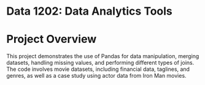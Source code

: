 # Data 1202: Data Analytics Tools
# Project Overview
This project demonstrates the use of Pandas for data manipulation, merging datasets, handling missing values, and performing different types of joins. The code involves movie datasets, including financial data, taglines, and genres, as well as a case study using actor data from Iron Man movies.
